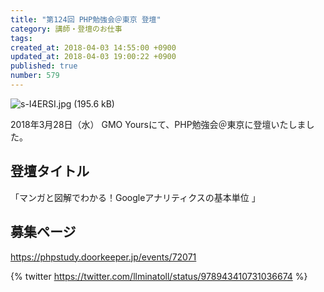 ```yaml
---
title: "第124回 PHP勉強会＠東京 登壇"
category: 講師・登壇のお仕事
tags: 
created_at: 2018-04-03 14:55:00 +0900
updated_at: 2018-04-03 19:00:22 +0900
published: true
number: 579
---
```


![s-I4ERSI.jpg (195.6 kB)](https://img.esa.io/uploads/production/attachments/3412/2018/04/03/7092/d99ef422-fdde-4158-a49f-292a88838d79.jpg)

2018年3月28日（水）
GMO Yoursにて、PHP勉強会＠東京に登壇いたしました。

## 登壇タイトル
「マンガと図解でわかる！Googleアナリティクスの基本単位 」

## 募集ページ
https://phpstudy.doorkeeper.jp/events/72071

{% twitter https://twitter.com/llminatoll/status/978943410731036674 %}

